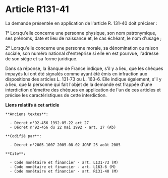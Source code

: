 # Article R131-41

La demande présentée en application de l'article R. 131-40 doit préciser :

1° Lorsqu'elle concerne une personne physique, son nom patronymique, ses prénoms, date et lieu de naissance et, le cas
échéant, le nom d'usage ;

2° Lorsqu'elle concerne une personne morale, sa dénomination ou raison sociale, son numéro national d'entreprise si elle en
est pourvue, l'adresse de son siège et sa forme juridique.

Dans sa réponse, la Banque de France indique, s'il y a lieu, que les chèques impayés lui ont été signalés comme ayant été
émis en infraction aux dispositions des articles L. 131-73 ou L. 163-6. Elle indique également, s'il y a lieu, que la
personne qui fait l'objet de la demande est frappée d'une interdiction d'émettre des chèques en application de l'un de ces
articles et précise les caractéristiques de cette interdiction.

**Liens relatifs à cet article**

	**Anciens textes**:

	  - Décret n°92-456 1992-05-22 art 27
	  - Décret n°92-456 du 22 mai 1992 - art. 27 (Ab)

	**Codifié par**:

	  - Décret n°2005-1007 2005-08-02 JORF 25 août 2005

	**Cite**:

	  - Code monétaire et financier - art. L131-73 (M)
	  - Code monétaire et financier - art. L163-6 (M)
	  - Code monétaire et financier - art. R131-40 (M)
